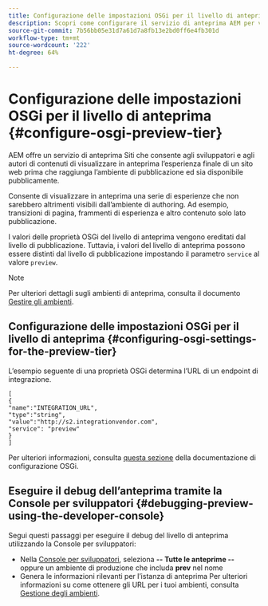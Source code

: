 ```yaml
---
title: Configurazione delle impostazioni OSGi per il livello di anteprima
description: Scopri come configurare il servizio di anteprima AEM per visualizzare un’anteprima del contenuto prima di iniziare la pubblicazione.
source-git-commit: 7b56bb05e31d7a61d7a8fb13e2bd0ff6e4fb301d
workflow-type: tm+mt
source-wordcount: '222'
ht-degree: 64%

---
```



# Configurazione delle impostazioni OSGi per il livello di anteprima {#configure-osgi-preview-tier}

AEM offre un servizio di anteprima Siti che consente agli sviluppatori e agli autori di contenuti di visualizzare in anteprima l’esperienza finale di un sito web prima che raggiunga l’ambiente di pubblicazione ed sia disponibile pubblicamente.

Consente di visualizzare in anteprima una serie di esperienze che non sarebbero altrimenti visibili dall’ambiente di authoring. Ad esempio, transizioni di pagina, frammenti di esperienza e altro contenuto solo lato pubblicazione.

I valori delle proprietà OSGi del livello di anteprima vengono ereditati dal livello di pubblicazione. Tuttavia, i valori del livello di anteprima possono essere distinti dal livello di pubblicazione impostando il parametro `service` al valore `preview`.

>[!NOTE]
>
>Per ulteriori dettagli sugli ambienti di anteprima, consulta il documento [Gestire gli ambienti](/help/implementing/cloud-manager/manage-environments.md#access-preview-service).

## Configurazione delle impostazioni OSGi per il livello di anteprima {#configuring-osgi-settings-for-the-preview-tier}

L’esempio seguente di una proprietà OSGi determina l’URL di un endpoint di integrazione.

```
[
{
"name":"INTEGRATION_URL",
"type":"string",
"value":"http://s2.integrationvendor.com",
"service": "preview"
}
]
```

Per ulteriori informazioni, consulta [questa sezione](/help/implementing/deploying/configuring-osgi.md#author-vs-publish-configuration) della documentazione di configurazione OSGi.

## Eseguire il debug dell’anteprima tramite la Console per sviluppatori {#debugging-preview-using-the-developer-console}

Segui questi passaggi per eseguire il debug del livello di anteprima utilizzando la Console per sviluppatori:

* Nella [Console per sviluppatori](/help/implementing/developing/introduction/development-guidelines.md#aem-as-a-cloud-service-development-tools), seleziona **-- Tutte le anteprime --** oppure un ambiente di produzione che includa **prev** nel nome
* Genera le informazioni rilevanti per l’istanza di anteprima 
Per ulteriori informazioni su come ottenere gli URL per i tuoi ambienti, consulta [Gestione degli ambienti](/help/implementing/cloud-manager/manage-environments.md).
